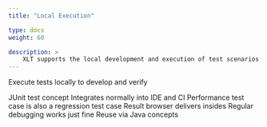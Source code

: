 ```yaml
---
title: "Local Execution"

type: docs
weight: 60

description: >
    XLT supports the local development and execution of test scenarios for faster development and debugging.
---
```


Execute tests locally to develop and verify

JUnit test concept
Integrates normally into IDE and CI
Performance test case is also a regression test case
Result browser delivers insides
Regular debugging works just fine
Reuse via Java concepts